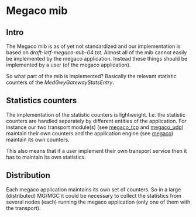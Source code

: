 <!--
%CopyrightBegin%

SPDX-License-Identifier: Apache-2.0

Copyright Ericsson AB 2023-2024. All Rights Reserved.

Licensed under the Apache License, Version 2.0 (the "License");
you may not use this file except in compliance with the License.
You may obtain a copy of the License at

    http://www.apache.org/licenses/LICENSE-2.0

Unless required by applicable law or agreed to in writing, software
distributed under the License is distributed on an "AS IS" BASIS,
WITHOUT WARRANTIES OR CONDITIONS OF ANY KIND, either express or implied.
See the License for the specific language governing permissions and
limitations under the License.

%CopyrightEnd%
-->
# Megaco mib

## Intro

The Megaco mib is as of yet not standardized and our implementation is based on
_draft-ietf-megaco-mib-04.txt_. Almost all of the mib cannot easily be
implemented by the megaco application. Instead these things should be
implemented by a user (of the megaco application).

So what part of the mib is implemented? Basically the relevant statistic
counters of the _MedGwyGatewayStatsEntry_.

## Statistics counters

The implementation of the statistic counters is lightweight. I.e. the statistic
counters are handled separately by different entities of the application. For
instance our two transport module(s) (see [megaco_tcp](`megaco_tcp:get_stats/0`) and
[megaco_udp](`megaco_udp:get_stats/0`)) maintain their own counters and the
application engine (see [megaco](`megaco:get_stats/2`)) maintain its own counters.

This also means that if a user implement their own transport service then it has
to maintain its own statistics.

## Distribution

Each megaco application maintains its own set of counters. So in a large
(distributed) MG/MGC it could be necessary to collect the statistics from
several nodes (each) running the megaco application (only one of them with the
transport).
